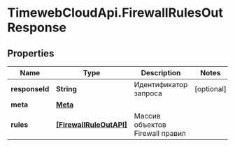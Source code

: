 # TimewebCloudApi.FirewallRulesOutResponse

## Properties

Name | Type | Description | Notes
------------ | ------------- | ------------- | -------------
**responseId** | **String** | Идентификатор запроса | [optional] 
**meta** | [**Meta**](Meta.md) |  | 
**rules** | [**[FirewallRuleOutAPI]**](FirewallRuleOutAPI.md) | Массив объектов Firewall правил | 


